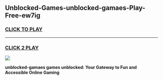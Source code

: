 
## Unblocked-Games-unblocked-gamaes-Play-Free-ew7ig
<h3>
<a href="https://premium76.site?title=unblocked-gamaes&ref=10A">CLICK TO PLAY</a></h3>
<hr>

<h3>
<a href="https://premium76.site?title=unblocked-gamaes&ref=10A">CLICK 2 PLAY</a>
  
</h3>

<a href="https://premium76.site?title=unblocked-gamaes&ref=10A"><img src="https://clearcache.store/games.png"></a>


**unblocked-gamaes games unblocked: Your Gateway to Fun and Accessible Online Gaming**
